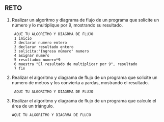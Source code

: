 ## RETO
1. Realizar un algoritmo y diagrama de flujo de un programa que solicite un número y lo multiplique por 9, mostrando su resultado.

        AQUI TU ALGORITMO Y DIAGRMA DE FLUJO
        1 inicio
        2 declarar numero entero
        3 declarar resultado entero
        3 solicita:"Ingresa número" numero
        4 asignar numero
        5 resultado= numero*9 
        6 muestra "El resultado de multiplicar por 9", resultado  
        7 fin
      
   
    

2. Realizar el algoritmo y diagrama de flujo de un programa que solicite un numero de metros y los convierta a yardas, mostrando el resultado.
      
        AQUI TU ALGORITMO Y DIAGRMA DE FLUJO


3. Realizar el algoritmo y diagrama de flujo de un programa que calcule el área de un triángulo.

       AQUI TU ALGORITMO Y DIAGRMA DE FLUJO
